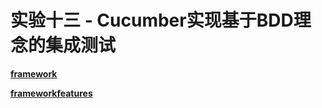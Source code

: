 # 实验十三 - Cucumber实现基于BDD理念的集成测试



**[framework](./src/test/java/nl/tudelft/jpacman/e2e/framework)**



**[frameworkfeatures](./src/test/resources/frameworkfeatures)**

